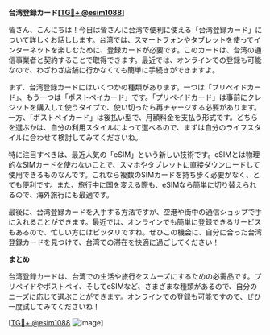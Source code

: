 **台湾登録カード[[TG💪+ @esim1088](https://t.me/s/esim1088)]**

皆さん、こんにちは！今日は皆さんに台湾で便利に使える「台湾登録カード」について詳しくお話しします。台湾では、スマートフォンやタブレットを使ってインターネットを楽しむために、登録カードが必要です。このカードは、台湾の通信事業者と契約することで取得できます。最近では、オンラインでの登録も可能なので、わざわざ店舗に行かなくても簡単に手続きができますよ。

まず、台湾登録カードにはいくつかの種類があります。一つは「プリペイドカード」、もう一つは「ポストペイカード」です。「プリペイドカード」は事前にクレジットを購入して使うタイプで、使い切ったら再チャージする必要があります。一方、「ポストペイカード」は後払い型で、月額料金を支払う形式です。どちらを選ぶかは、自分の利用スタイルによって選べるので、まずは自分のライフスタイルに合わせて検討してみてくださいね。

特に注目すべきは、最近人気の「eSIM」という新しい技術です。eSIMとは物理的なSIMカードを使わないことで、スマホやタブレットに直接ダウンロードして使用できるものなんです。これなら複数のSIMカードを持ち歩く必要がなく、とても便利です。また、旅行中に国を変える際も、eSIMなら簡単に切り替えられるので、海外旅行にも最適です。

最後に、台湾登録カードを入手する方法ですが、空港や街中の通信ショップで手に入れることができます。最近では、オンラインでも簡単に登録できるサービスもあるので、忙しい方にはピッタリですね。ぜひこの機会に、自分に合った台湾登録カードを見つけて、台湾での滞在を快適に過ごしてください！

**まとめ**

台湾登録カードは、台湾での生活や旅行をスムーズにするための必需品です。プリペイドやポストペイ、そしてeSIMなど、さまざまな種類があるので、自分のニーズに応じて選ぶことができます。オンラインでの登録も可能ですので、ぜひ一度試してみてくださいね！

[[TG💪+ @esim1088](https://t.me/s/esim1088) ![Image](https://i.postimg.cc/Y0z9fWf4/image.png)]